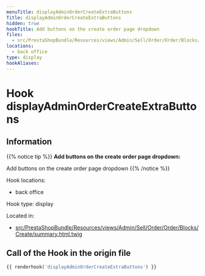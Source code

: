 ```yaml
---
menuTitle: displayAdminOrderCreateExtraButtons
Title: displayAdminOrderCreateExtraButtons
hidden: true
hookTitle: Add buttons on the create order page dropdown
files:
  - src/PrestaShopBundle/Resources/views/Admin/Sell/Order/Order/Blocks/Create/summary.html.twig
locations:
  - back office
type: display
hookAliases:
---
```


# Hook displayAdminOrderCreateExtraButtons

## Information

{{% notice tip %}}
**Add buttons on the create order page dropdown:** 

Add buttons on the create order page dropdown
{{% /notice %}}

Hook locations: 
  - back office

Hook type: display

Located in: 
  - [src/PrestaShopBundle/Resources/views/Admin/Sell/Order/Order/Blocks/Create/summary.html.twig](https://github.com/PrestaShop/PrestaShop/blob/8.0.x/src/PrestaShopBundle/Resources/views/Admin/Sell/Order/Order/Blocks/Create/summary.html.twig)

## Call of the Hook in the origin file

```php
{{ renderhook('displayAdminOrderCreateExtraButtons') }}
```